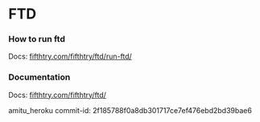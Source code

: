 # FTD

### How to run ftd
Docs: [fifthtry.com/fifthtry/ftd/run-ftd/](https://www.fifthtry.com/fifthtry/ftd/run-ftd/)

### Documentation
Docs: [fifthtry.com/fifthtry/ftd/](https://www.fifthtry.com/fifthtry/ftd/)

amitu_heroku commit-id: 2f185788f0a8db301717ce7ef476ebd2bd39bae6
